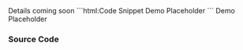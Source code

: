 
<webui-page-segment elevation="10">
    Details coming soon
</webui-page-segment>

<webui-side-by-side>
    ```html:Code Snippet
        Demo Placeholder
    ```
    <webui-page-segment elevation="10">
        Demo Placeholder
    </webui-page-segment>
</webui-side-by-side>

### Source Code

<webui-code src="https://cdn.myfi.ws/webui/avatar.js" language="javascript" label="avatar.js"></webui-code>
